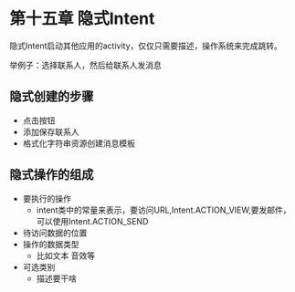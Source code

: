 # 第十五章 隐式Intent

隐式Intent启动其他应用的activity，仅仅只需要描述，操作系统来完成跳转。

举例子：选择联系人，然后给联系人发消息

## 隐式创建的步骤

- 点击按钮
- 添加保存联系人
- 格式化字符串资源创建消息模板

## 隐式操作的组成

- 要执行的操作
  - intent类中的常量来表示，要访问URL,Intent.ACTION_VIEW,要发邮件，可以使用Intent.ACTION_SEND
- 待访问数据的位置
- 操作的数据类型
  - 比如文本  音效等
- 可选类别
  - 描述要干啥




































